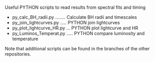 Useful PYTHON scripts to read results from spectral fits and timing

- py_calc_BH_radii.py ........ Calculate BH radii and timescales
- py_join_lightcurves.py ..... PYTHON join lightcurves
- py_plot_lightcurve_HR.py ... PYTHON plot lightcurve and HR
- py_Luminos_Temperat.py ..... PYTHON compare luminosity and temperature

Note that additional scripts can be found in the branches of the other repositories.
